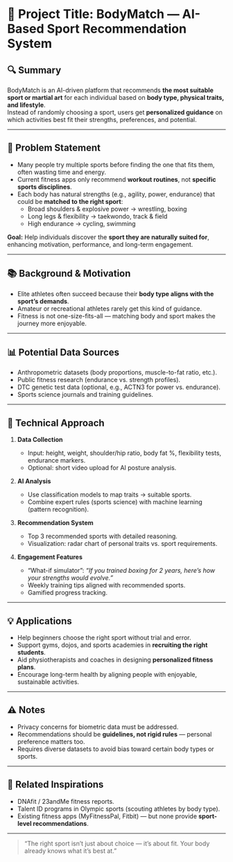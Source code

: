 # 🧠 Project Title: BodyMatch — AI-Based Sport Recommendation System  

## 🔍 Summary  
BodyMatch is an AI-driven platform that recommends **the most suitable sport or martial art** for each individual based on **body type, physical traits, and lifestyle**.  
Instead of randomly choosing a sport, users get **personalized guidance** on which activities best fit their strengths, preferences, and potential.  

---  

## 🎯 Problem Statement  
- Many people try multiple sports before finding the one that fits them, often wasting time and energy.  
- Current fitness apps only recommend **workout routines**, not **specific sports disciplines**.  
- Each body has natural strengths (e.g., agility, power, endurance) that could be **matched to the right sport**:  
  - Broad shoulders & explosive power → wrestling, boxing  
  - Long legs & flexibility → taekwondo, track & field  
  - High endurance → cycling, swimming  

**Goal:** Help individuals discover the **sport they are naturally suited for**, enhancing motivation, performance, and long-term engagement.  

---  

## 📚 Background & Motivation  
- Elite athletes often succeed because their **body type aligns with the sport’s demands**.  
- Amateur or recreational athletes rarely get this kind of guidance.  
- Fitness is not one-size-fits-all — matching body and sport makes the journey more enjoyable.  

---  

## 📊 Potential Data Sources  
- Anthropometric datasets (body proportions, muscle-to-fat ratio, etc.).  
- Public fitness research (endurance vs. strength profiles).  
- DTC genetic test data (optional, e.g., ACTN3 for power vs. endurance).  
- Sports science journals and training guidelines.  

---  

## 🧪 Technical Approach  
1. **Data Collection**  
   - Input: height, weight, shoulder/hip ratio, body fat %, flexibility tests, endurance markers.  
   - Optional: short video upload for AI posture analysis.  

2. **AI Analysis**  
   - Use classification models to map traits → suitable sports.  
   - Combine expert rules (sports science) with machine learning (pattern recognition).  

3. **Recommendation System**  
   - Top 3 recommended sports with detailed reasoning.  
   - Visualization: radar chart of personal traits vs. sport requirements.  

4. **Engagement Features**  
   - “What-if simulator”: *“If you trained boxing for 2 years, here’s how your strengths would evolve.”*  
   - Weekly training tips aligned with recommended sports.  
   - Gamified progress tracking.  

---  

## 💡 Applications  
- Help beginners choose the right sport without trial and error.  
- Support gyms, dojos, and sports academies in **recruiting the right students**.  
- Aid physiotherapists and coaches in designing **personalized fitness plans**.  
- Encourage long-term health by aligning people with enjoyable, sustainable activities.  

---  

## ⚠️ Notes  
- Privacy concerns for biometric data must be addressed.  
- Recommendations should be **guidelines, not rigid rules** — personal preference matters too.  
- Requires diverse datasets to avoid bias toward certain body types or sports.  

---  

## 🔗 Related Inspirations  
- DNAfit / 23andMe fitness reports.  
- Talent ID programs in Olympic sports (scouting athletes by body type).  
- Existing fitness apps (MyFitnessPal, Fitbit) — but none provide **sport-level recommendations**.  

---  

> “The right sport isn’t just about choice — it’s about fit. Your body already knows what it’s best at.”  
